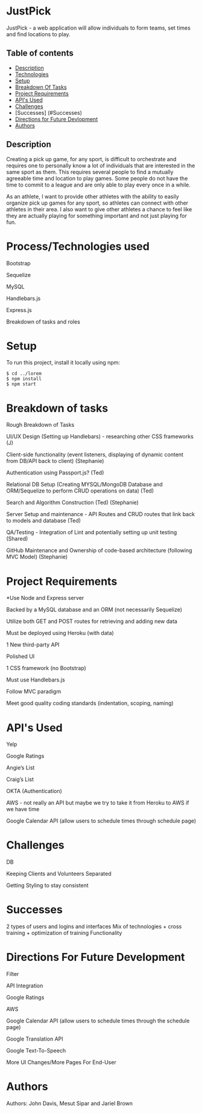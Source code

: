 # JustPick
JustPick - a web application will allow individuals to form teams, set times and find locations to play.

## Table of contents
* [Description](#Description)
* [Technologies](#technologies)
* [Setup](#setup)
* [Breakdown Of Tasks](#Breakdown-of-tasks)
* [Project Requirements](#Project-requirements)
* [API's Used](#API's-Used)
* [Challenges](#challenges)
* [Successes] (#Successes)
* [Directions for Future Devlopment](#directions-for-future-development)
* [Authors](#Authors)


## Description
Creating a pick up game, for any sport, is difficult to orchestrate and requires one to personally know a lot of individuals that are interested in the same sport as them. This requires several people to find a mutually agreeable time and location to play games. Some people do not have the time to commit to a league and are only able to play every once in a while.

As an athlete, I want to provide other athletes with the ability to easily organize pick up games for any sport, so athletes can connect with other athletes in their area. I also want to give other athletes a chance to feel like they are actually playing for something important and not just playing for fun.


# Process/Technologies used
Bootstrap

Sequelize

MySQL

Handlebars.js

Express.js

Breakdown of tasks and roles


# Setup
To run this project, install it locally using npm:

```
$ cd ../lorem
$ npm install
$ npm start
```
# Breakdown of tasks
Rough Breakdown of Tasks 

UI/UX Design (Setting up Handlebars) - researching other CSS frameworks (J)

Client-side functionality (event listeners, displaying of dynamic content from DB/API back to client) (Stephanie)

Authentication using Passport.js? (Ted)

Relational DB Setup (Creating MYSQL/MongoDB Database and ORM/Sequelize to perform CRUD operations on data) (Ted)

Search and Algorithm Construction (Ted) (Stephanie)

Server Setup and maintenance - API Routes and CRUD routes that link back to models and database (Ted)

QA/Testing - Integration of Lint and potentially setting up unit testing (Shared)

GitHub Maintenance and Ownership of code-based architecture (following MVC Model) (Stephanie)


# Project Requirements
*Use Node and Express server

Backed by a MySQL database and an ORM (not necessarily Sequelize)

Utilize both GET and POST routes for retrieving and adding new data

Must be deployed using Heroku (with data)

1 New third-party API

Polished UI

1 CSS framework (no Bootstrap) 

Must use Handlebars.js

Follow MVC paradigm

Meet good quality coding standards (indentation, scoping, naming)


# API's Used
Yelp

Google Ratings

Angie’s List

Craig’s List 

OKTA (Authentication)

AWS - not really an API but maybe we try to take it from Heroku to AWS if we have time

Google Calendar API (allow users to schedule times through schedule page)


# Challenges
DB 

Keeping Clients and Volunteers Separated

Getting Styling to stay consistent 

# Successes
2 types of users and logins and interfaces
Mix of technologies + cross training + optimization of training 
Functionality

# Directions For Future Development
Filter 

API Integration

Google Ratings

AWS 

Google Calendar API (allow users to schedule times through the schedule page)

Google Translation API

Google Text-To-Speech

More UI Changes/More Pages For End-User

# Authors 
Authors: John Davis, Mesut Sipar and Jariel Brown
